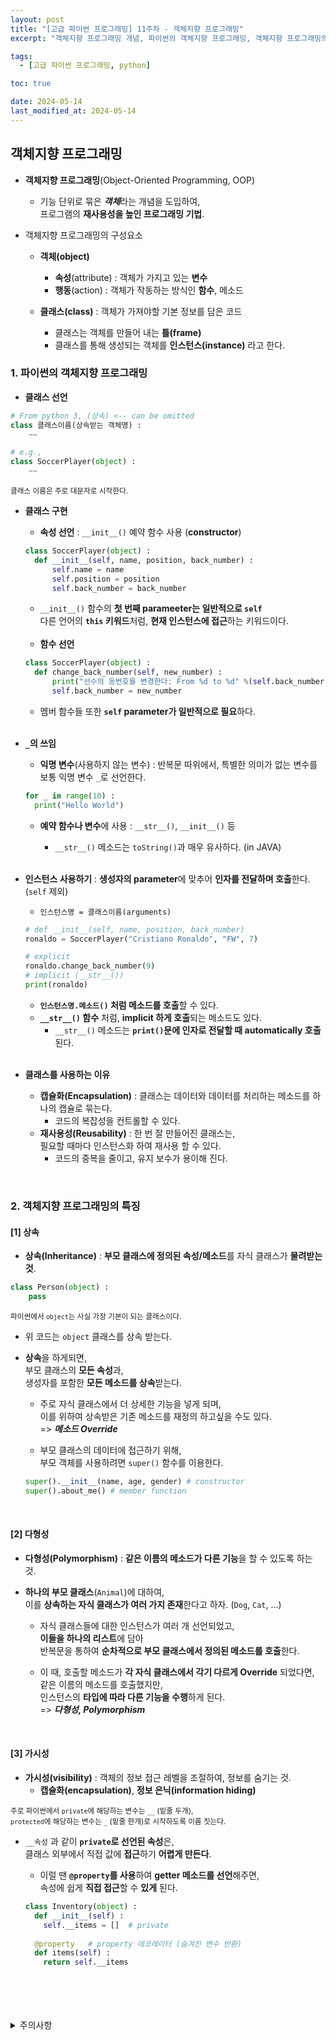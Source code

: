 ```yaml
---
layout: post
title: "[고급 파이썬 프로그래밍] 11주차 - 객체지향 프로그래밍"
excerpt: "객체지향 프로그래밍 개념, 파이썬의 객체지향 프로그래밍, 객체지향 프로그래밍의 특징, 상속, 다형성, 가시성"

tags:
  - [고급 파이썬 프로그래밍, python]

toc: true

date: 2024-05-14
last_modified_at: 2024-05-14
---
```

## 객체지향 프로그래밍
- **객체지향 프로그래밍**(Object-Oriented Programming, OOP)
  - 기능 단위로 묶은 ***객체***라는 개념을 도입하여,  
  프로그램의 **재사용성을 높인 프로그래밍 기법**.  

- 객체지향 프로그래밍의 구성요소  
  - **객체(object)** 
    - **속성**(attribute) : 객체가 가지고 있는 **변수**
    - **행동**(action) : 객체가 작동하는 방식인 **함수**, 메소드  

  - **클래스(class)** : 객체가 가져야할 기본 정보를 담은 코드  
    - 클래스는 객체를 만들어 내는 **틀(frame)**
    - 클래스를 통해 생성되는 객체를 **인스턴스(instance)** 라고 한다.  

### 1. 파이썬의 객체지향 프로그래밍
- **클래스 선언**

```python
# From python 3, (상속) <-- can be omitted
class 클래스이름(상속받는 객체명) :
    ~~

# e.g., 
class SoccerPlayer(object) :
    ~~
```

<sup> 클래스 이름은 주로 대문자로 시작한다. </sup>  

- **클래스 구현**
  - **속성 선언** : `__init__()` 예약 함수 사용 (**constructor**)  

  ```python
  class SoccerPlayer(object) :
    def __init__(self, name, position, back_number) :
        self.name = name
        self.position = position
        self.back_number = back_number
  ```

  - `__init__()` 함수의 **첫 번째 parameeter는 일반적으로 `self`**  
  다른 언어의 **`this` 키워드**처럼, **현재 인스턴스에 접근**하는 키워드이다.  

  <br>

  - **함수 선언**

  ```python
  class SoccerPlayer(object) :
    def change_back_number(self, new_number) :
        print("선수의 등번호를 변경한다: From %d to %d" %(self.back_number, new_number))
        self.back_number = new_number
  ```

  - 멤버 함수들 또한 **`self` parameter가 일반적으로 필요**하다.  

  <br>

- **`_`의 쓰임**
  - **익명 변수**(사용하지 않는 변수) : 반복문 따위에서, 특별한 의미가 없는 변수를 보통 익명 변수 `_`로 선언한다.  

  ```python
  for _ in range(10) :
    print("Hello World")
  ```

  - **예약 함수나 변수**에 사용 : `__str__()`, `__init__()` 등
    - `__str__()` 메소드는 `toString()`과 매우 유사하다. (in JAVA)

    <br>

- **인스턴스 사용하기** : **생성자의 parameter**에 맞추어 **인자를 전달하며 호출**한다.  
(`self` 제외)
  - `인스턴스명 = 클래스이름(arguments)`

  ```python
  # def __init__(self, name, position, back_number)
  ronaldo = SoccerPlayer("Cristiano Ronaldo", "FW", 7)
  
  # explicit
  ronaldo.change_back_number(9)
  # implicit (__str__())
  print(ronaldo)
  ```

  - **`인스턴스명.메소드()` 처럼 메소드를 호출**할 수 있다.  
  - **`__str__()` 함수** 처럼, **implicit 하게 호출**되는 메소드도 있다.  
    - `__str__()` 메소드는 **`print()`문에 인자로 전달할 때 automatically 호출**된다. 

  <br>

- **클래스를 사용하는 이유**
  - **캡슐화(Encapsulation)** : 클래스는 데이터와 데이터를 처리하는 메소드를 하나의 캡슐로 묶는다.  
    - 코드의 복잡성을 컨트롤할 수 있다.  
  - **재사용성(Reusability)** : 한 번 잘 만들어진 클래스는,  
  필요할 때마다 인스턴스화 하여 재사용 할 수 있다.  
    - 코드의 중복을 줄이고, 유지 보수가 용이해 진다.  

<br>

### 2. 객체지향 프로그래밍의 특징
#### [1] 상속
- **상속(Inheritance)** : **부모 클래스에 정의된 속성/메소드**를 자식 클래스가 **물려받는 것**.  

```python
class Person(object) :
    pass
```

<sup>파이썬에서 `object`는 사실 가장 기본이 되는 클래스이다.</sup>

- 위 코드는 `object` 클래스를 상속 받는다.  

- **상속**을 하게되면,  
부모 클래스의 **모든 속성**과,  
생성자를 포함한 **모든 메소드를 상속**받는다.  

  - 주로 자식 클래스에서 더 상세한 기능을 넣게 되며,  
  이를 위하여 상속받은 기존 메소드를 재정의 하고싶을 수도 있다.  
  => ***메소드 Override***

  - 부모 클래스의 데이터에 접근하기 위해,  
  부모 객체를 사용하려면 `super()` 함수를 이용한다.  

  ```python
  super().__init__(name, age, gender) # constructor
  super().about_me() # member function
  ```  

  <br>

#### [2] 다형성
- **다형성(Polymorphism)** : **같은 이름의 메소드가 다른 기능**을 할 수 있도록 하는 것.

- **하나의 부모 클래스**(`Animal`)에 대하여,  
이를 **상속하는 자식 클래스가 여러 가지 존재**한다고 하자. (`Dog`, `Cat`, ...)  

  - 자식 클래스들에 대한 인스턴스가 여러 개 선언되었고,  
  **이들을 하나의 리스트**에 담아  
  반복문을 통하여 **순차적으로 부모 클래스에서 정의된 메소드를 호출**한다.  

  - 이 때, 호출할 메소드가 **각 자식 클래스에서 각기 다르게 Override** 되었다면,  
  같은 이름의 메소드를 호출했지만,  
  인스턴스의 **타입에 따라 다른 기능을 수행**하게 된다.  
  => ***다형성, Polymorphism***

  <br>

#### [3] 가시성
- **가시성(visibility)** : 객체의 정보 접근 레벨을 조절하여, 정보를 숨기는 것.
  - **캡슐화(encapsulation)**, **정보 은닉(information hiding)**

<sub> 주로 파이썬에서 `private`에 해당하는 변수는 `__` (밑줄 두개),  
`protected`에 해당하는 변수는 `_` (밑줄 한개)로 시작하도록 이름 짓는다.  

- `__속성` 과 같이 **`private`로 선언된 속성**은,  
클래스 외부에서 직접 값에 **접근**하기 **어렵게 만든다**.  
  - 이럴 땐 **`@property`를 사용**하여 **getter 메소드를 선언**해주면,  
  속성에 쉽게 **직접 접근**할 수 **있게** 된다.  

  ```python
  class Inventory(object) :
    def __init__(self) :
      self.__items = []  # private
    
    @property   # property 데코레이터 (숨겨진 변수 반환)
    def items(self) :
      return self.__items
  ```

<br>
<br>
<br>
<br>
<details>
<summary>주의사항</summary>
<div markdown="1">

이 포스팅은 강원대학교 최미정 교수님의 고급파이썬프로그래밍 수업을 들으며 내용을 정리 한 것입니다.  
수업 내용에 대한 저작권은 교수님께 있으니,  
다른 곳으로의 무분별한 내용 복사를 자제해 주세요.

</div>
</details> 